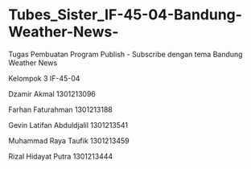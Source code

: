 # Tubes_Sister_IF-45-04-Bandung-Weather-News-
Tugas Pembuatan Program Publish - Subscribe dengan tema Bandung Weather News

Kelompok 3 IF-45-04

Dzamir Akmal 				          1301213096

Farhan Faturahman			        1301213188

Gevin Latifan Abduldjalil 		1301213541

Muhammad Raya Taufik 		      1301213459

Rizal Hidayat Putra 			    1301213444

